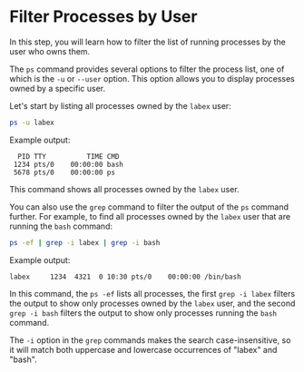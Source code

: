 # Filter Processes by User

In this step, you will learn how to filter the list of running processes by the user who owns them.

The `ps` command provides several options to filter the process list, one of which is the `-u` or `--user` option. This option allows you to display processes owned by a specific user.

Let's start by listing all processes owned by the `labex` user:

```bash
ps -u labex
```

Example output:

```
  PID TTY          TIME CMD
 1234 pts/0    00:00:00 bash
 5678 pts/0    00:00:00 ps
```

This command shows all processes owned by the `labex` user.

You can also use the `grep` command to filter the output of the `ps` command further. For example, to find all processes owned by the `labex` user that are running the `bash` command:

```bash
ps -ef | grep -i labex | grep -i bash
```

Example output:

```
labex     1234  4321  0 10:30 pts/0    00:00:00 /bin/bash
```

In this command, the `ps -ef` lists all processes, the first `grep -i labex` filters the output to show only processes owned by the `labex` user, and the second `grep -i bash` filters the output to show only processes running the `bash` command.

The `-i` option in the `grep` commands makes the search case-insensitive, so it will match both uppercase and lowercase occurrences of "labex" and "bash".
